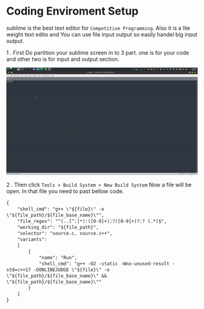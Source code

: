 # Coding Enviroment Setup

sublime is the best text editor for `Competitive Programming`.  Also it is a lite weight text edito and You can use file input output so easily handel big input output.

1 . First Do partition your sublime screen in to 3 part. one is for your code and other two is for input and output section.

![Image of Sublime partition](https://raw.githubusercontent.com/anikakash/Sports-Programming/9e5cf4aee0fe33c4ef09d9b924baff67d1b7bc9d/Lib/pic/sbset.gif)

2 . Then click `Tools > Build System > New Build System` Now a file will be open. In that file you need to past bellow code.
```
{
	"shell_cmd": "g++ \"${file}\" -o \"${file_path}/${file_base_name}\"",
	"file_regex": "^(..[^:]*):([0-9]+):?([0-9]+)?:? (.*)$",
	"working_dir": "${file_path}",
	"selector": "source.c, source.c++",
	"variants":
	[
		{
			"name": "Run",
			"shell_cmd": "g++ -O2 -static -Wno-unused-result -std=c++17 -DONLINEJUDGE \"${file}\" -o \"${file_path}/${file_base_name}\" && \"${file_path}/${file_base_name}\""
		}
	]
}


``` 
